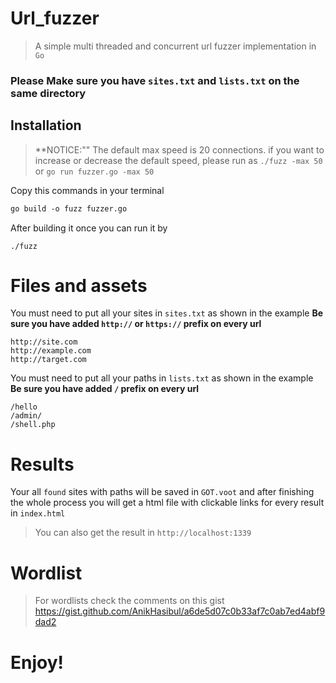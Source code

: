 # Url_fuzzer

> A simple multi threaded and concurrent url fuzzer implementation in `Go`

### Please Make sure you have `sites.txt` and `lists.txt` on the same directory

## Installation

> **NOTICE:"" The default max speed is 20 connections. if you want to increase or decrease the default speed, please run as `./fuzz -max 50` or `go run fuzzer.go -max 50`



Copy this commands in your terminal 

```txt
go build -o fuzz fuzzer.go

```
After building it once you can run it by

```
./fuzz
```

# Files and assets

You must need to put all your sites in `sites.txt` as shown in the example 
**Be sure you have added `http://` or `https://` prefix on every url**

```
http://site.com
http://example.com
http://target.com
```

You must need to put all your paths in `lists.txt` as shown in the example 
**Be sure you have added `/`  prefix on every url**

```
/hello
/admin/
/shell.php
```


# Results

Your all `found` sites with paths will be saved in `GOT.voot` and after finishing the whole process you will get a html file with clickable links for every result in `index.html`


> You can also get the result in `http://localhost:1339`


# Wordlist

> For wordlists check the comments on this gist https://gist.github.com/AnikHasibul/a6de5d07c0b33af7c0ab7ed4abf9dad2

# Enjoy!
